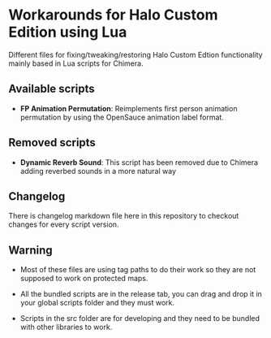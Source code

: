 # Workarounds for Halo Custom Edition using Lua

Different files for fixing/tweaking/restoring Halo Custom Edtion functionality mainly based in Lua scripts
for Chimera.

## Available scripts
- **FP Animation Permutation**:
  Reimplements first person animation permutation by using the OpenSauce animation label format.

## Removed scripts
- **Dynamic Reverb Sound**:
  This script has been removed due to Chimera adding reverbed sounds in a more natural way

## Changelog

There is changelog markdown file here in this repository to checkout changes for every script version.

## Warning

- Most of these files are using tag paths to do their work so they are not supposed to work on protected maps.

- All the bundled scripts are in the release tab, you can drag and drop it in your global scripts folder and they must work.

- Scripts in the src folder are for developing and they need to be bundled with other libraries to work.
